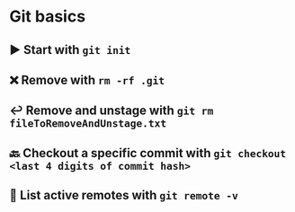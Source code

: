 # Git basics

## ▶️ Start with `git init`  

## ❌ Remove with `rm -rf .git`  

## ↩️ Remove and unstage with `git rm fileToRemoveAndUnstage.txt`  

## 🔙 Checkout a specific commit with `git checkout <last 4 digits of commit hash>`  

## 📝 List active remotes with `git remote -v`  

